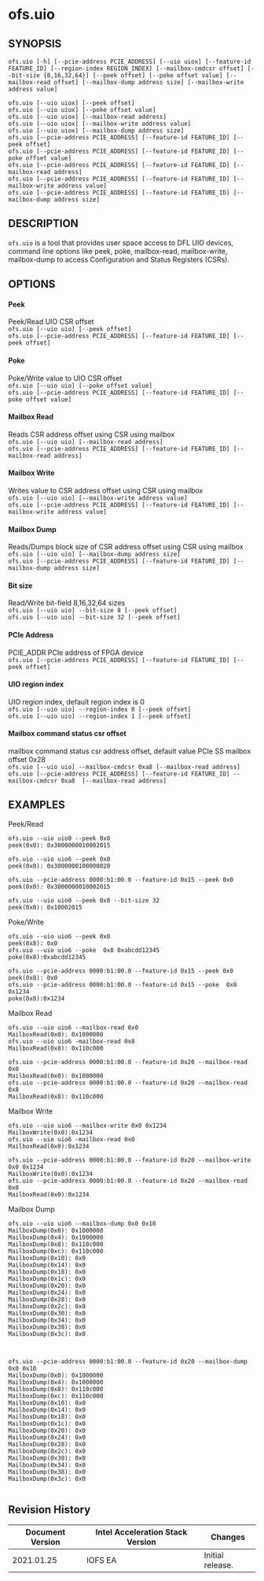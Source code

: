 # ofs.uio #

## SYNOPSIS ##
`ofs.uio [-h] [--pcie-address PCIE_ADDRESS] [--uio uiox] [--feature-id FEATURE_ID] [--region-index REGION_INDEX]
                  [--mailbox-cmdcsr offset] [--bit-size {8,16,32,64}] [--peek offset] [--poke offset value]
                  [--mailbox-read offset] [--mailbox-dump address size] [--mailbox-write address value]`<br>

`ofs.uio [--uio uiox] [--peek offset]`<br>
`ofs.uio [--uio uiox] [--poke offset value] `<br>
`ofs.uio [--uio uiox] [--mailbox-read address] `<br>
`ofs.uio [--uio uiox] [--mailbox-write address value] `<br>
`ofs.uio [--uio uiox] [--mailbox-dump address size] `<br>
`ofs.uio [--pcie-address PCIE_ADDRESS] [--feature-id FEATURE_ID] [--peek offset]`<br>
`ofs.uio [--pcie-address PCIE_ADDRESS] [--feature-id FEATURE_ID] [--poke offset value] `<br>
`ofs.uio [--pcie-address PCIE_ADDRESS] [--feature-id FEATURE_ID] [--mailbox-read address] `<br>
`ofs.uio [--pcie-address PCIE_ADDRESS] [--feature-id FEATURE_ID] [--mailbox-write address value] `<br>
`ofs.uio [--pcie-address PCIE_ADDRESS] [--feature-id FEATURE_ID] [--mailbox-dump address size] `<br>


## DESCRIPTION ##

```ofs.uio``` is a tool that provides user space access to DFL UIO devices,
command line options like peek, poke, mailbox-read, mailbox-write, mailbox-dump to 
access Configuration and Status Registers (CSRs).


##  OPTIONS ##

#### Peek ####
Peek/Read UIO CSR offset<br>
`ofs.uio [--uio uio] [--peek offset]`<br>
`ofs.uio [--pcie-address PCIE_ADDRESS] [--feature-id FEATURE_ID] [--peek offset]`<br>

#### Poke ####
Poke/Write value to UIO CSR offset<br>
`ofs.uio [--uio uio] [--poke offset value] `<br>
`ofs.uio [--pcie-address PCIE_ADDRESS] [--feature-id FEATURE_ID] [--poke offset value] `<br>

#### Mailbox Read ####
Reads CSR address offset using CSR using mailbox<br>
`ofs.uio [--uio uio] [--mailbox-read address] `<br>
`ofs.uio [--pcie-address PCIE_ADDRESS] [--feature-id FEATURE_ID] [--mailbox-read address] `<br>

#### Mailbox Write ####
Writes value to CSR address offset using CSR using mailbox <br>
`ofs.uio [--uio uio] [--mailbox-write address value] `<br>
`ofs.uio [--pcie-address PCIE_ADDRESS] [--feature-id FEATURE_ID] [--mailbox-write address value] `<br>

#### Mailbox Dump ####
Reads/Dumps block size of CSR address offset using CSR using mailbox<br>
`ofs.uio [--uio uio] [--mailbox-dump address size] `<br>
`ofs.uio [--pcie-address PCIE_ADDRESS] [--feature-id FEATURE_ID] [--mailbox-dump address size] `<br>

#### Bit size ####
Read/Write bit-field 8,16,32,64 sizes<br>
`ofs.uio [--uio uio] --bit-size 8 [--peek offset]`<br>
`ofs.uio [--uio uio] --bit-size 32 [--peek offset]`<br>

#### PCIe Address ####
PCIE_ADDR PCIe address of FPGA device<br>
`ofs.uio [--pcie-address PCIE_ADDRESS] [--feature-id FEATURE_ID] [--peek offset]`<br>

#### UIO region index ####
UIO region index, default region index is 0 <br> 
`ofs.uio [--uio uio] --region-index 0 [--peek offset]`<br>
`ofs.uio [--uio uio] --region-index 1 [--peek offset]`<br>

#### Mailbox command status csr offset ####
mailbox command status csr address offset, default value PCIe SS mailbox offset 0x28 <br> 
`ofs.uio [--uio uio] --mailbox-cmdcsr 0xa8 [--mailbox-read address] `<br>
`ofs.uio [--pcie-address PCIE_ADDRESS] [--feature-id FEATURE_ID] --mailbox-cmdcsr 0xa8  [--mailbox-read address] `<br>

## EXAMPLES ##
Peek/Read
```
ofs.uio --uio uio0 --peek 0x0
peek(0x0): 0x3000000010002015

ofs.uio --uio uio6 --peek 0x0
peek(0x0): 0x3000000100000020

ofs.uio --pcie-address 0000:b1:00.0 --feature-id 0x15 --peek 0x0
peek(0x0): 0x3000000010002015

ofs.uio --uio uio0 --peek 0x0 --bit-size 32
peek(0x0): 0x10002015
```

Poke/Write
```
ofs.uio --uio uio6 --peek 0x8
peek(0x8): 0x0
ofs.uio --uio uio6 --poke  0x8 0xabcdd12345
poke(0x8):0xabcdd12345

ofs.uio --pcie-address 0000:b1:00.0 --feature-id 0x15 --peek 0x0
peek(0x8): 0x0
ofs.uio --pcie-address 0000:b1:00.0 --feature-id 0x15 --poke  0x8 0x1234
poke(0x8):0x1234
```

Mailbox Read
```
ofs.uio --uio uio6 --mailbox-read 0x0
MailboxRead(0x0): 0x1000000
ofs.uio --uio uio6 -mailbox-read 0x8
MailboxRead(0x8): 0x110c000

ofs.uio --pcie-address 0000:b1:00.0 --feature-id 0x20 --mailbox-read 0x0
MailboxRead(0x0): 0x1000000
ofs.uio --pcie-address 0000:b1:00.0 --feature-id 0x20 --mailbox-read 0x8 
MailboxRead(0x8): 0x110c000
```

Mailbox Write
```
ofs.uio --uio uio6 --mailbox-write 0x0 0x1234
MailboxWrite(0x0):0x1234
ofs.uio --uio uio6 -mailbox-read 0x0
MailboxRead(0x0):0x1234

ofs.uio --pcie-address 0000:b1:00.0 --feature-id 0x20 --mailbox-write 0x0 0x1234
MailboxWrite(0x0):0x1234
ofs.uio --pcie-address 0000:b1:00.0 --feature-id 0x20 --mailbox-read 0x0 
MailboxRead(0x0):0x1234
```

Mailbox Dump
```
ofs.uio --uio uio6 --mailbox-dump 0x0 0x10
MailboxDump(0x0): 0x1000000
MailboxDump(0x4): 0x1000000
MailboxDump(0x8): 0x110c000
MailboxDump(0xc): 0x110c000
MailboxDump(0x10): 0x0
MailboxDump(0x14): 0x0
MailboxDump(0x18): 0x0
MailboxDump(0x1c): 0x0
MailboxDump(0x20): 0x0
MailboxDump(0x24): 0x0
MailboxDump(0x28): 0x0
MailboxDump(0x2c): 0x0
MailboxDump(0x30): 0x0
MailboxDump(0x34): 0x0
MailboxDump(0x38): 0x0
MailboxDump(0x3c): 0x0



ofs.uio --pcie-address 0000:b1:00.0 --feature-id 0x20 --mailbox-dump 0x0 0x10
MailboxDump(0x0): 0x1000000
MailboxDump(0x4): 0x1000000
MailboxDump(0x8): 0x110c000
MailboxDump(0xc): 0x110c000
MailboxDump(0x10): 0x0
MailboxDump(0x14): 0x0
MailboxDump(0x18): 0x0
MailboxDump(0x1c): 0x0
MailboxDump(0x20): 0x0
MailboxDump(0x24): 0x0
MailboxDump(0x28): 0x0
MailboxDump(0x2c): 0x0
MailboxDump(0x30): 0x0
MailboxDump(0x34): 0x0
MailboxDump(0x38): 0x0
MailboxDump(0x3c): 0x0


```


## Revision History ##

Document Version | Intel Acceleration Stack Version | Changes
-----------------|----------------------------------|--------
2021.01.25 | IOFS EA | Initial release.
